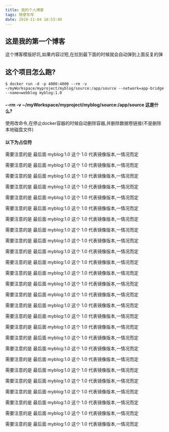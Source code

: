 ```yaml
---
title: 我的个人博客
tags: 随便写写
date: 2018-11-04 16:53:40
---
```


## 这是我的第一个博客

这个博客模版好坑,如果内容过短,在拉到最下面的时候就会自动弹到上面反复的弹

## 这个项目怎么跑?
```
$ docker run -d -p 4000:4000 --rm -v ~/myWorkspace/myproject/myblog/source:/app/source --network=app-bridge --name=webblog myblog:1.0
```

#### --rm -v ~/myWorkspace/myproject/myblog/source:/app/source 这是什么?
使用改命令,在停止docker容器的时候自动删除容器,并删除数据卷链接(不是删除本地磁盘文件)

#### 以下为占位符
需要注意的是 最后面 myblog:1.0  这个 1.0 代表镜像版本,一情况而定

需要注意的是 最后面 myblog:1.0  这个 1.0 代表镜像版本,一情况而定

需要注意的是 最后面 myblog:1.0  这个 1.0 代表镜像版本,一情况而定

需要注意的是 最后面 myblog:1.0  这个 1.0 代表镜像版本,一情况而定

需要注意的是 最后面 myblog:1.0  这个 1.0 代表镜像版本,一情况而定

需要注意的是 最后面 myblog:1.0  这个 1.0 代表镜像版本,一情况而定

需要注意的是 最后面 myblog:1.0  这个 1.0 代表镜像版本,一情况而定

需要注意的是 最后面 myblog:1.0  这个 1.0 代表镜像版本,一情况而定

需要注意的是 最后面 myblog:1.0  这个 1.0 代表镜像版本,一情况而定

需要注意的是 最后面 myblog:1.0  这个 1.0 代表镜像版本,一情况而定

需要注意的是 最后面 myblog:1.0  这个 1.0 代表镜像版本,一情况而定

需要注意的是 最后面 myblog:1.0  这个 1.0 代表镜像版本,一情况而定

需要注意的是 最后面 myblog:1.0  这个 1.0 代表镜像版本,一情况而定

需要注意的是 最后面 myblog:1.0  这个 1.0 代表镜像版本,一情况而定

需要注意的是 最后面 myblog:1.0  这个 1.0 代表镜像版本,一情况而定

需要注意的是 最后面 myblog:1.0  这个 1.0 代表镜像版本,一情况而定

需要注意的是 最后面 myblog:1.0  这个 1.0 代表镜像版本,一情况而定

需要注意的是 最后面 myblog:1.0  这个 1.0 代表镜像版本,一情况而定

需要注意的是 最后面 myblog:1.0  这个 1.0 代表镜像版本,一情况而定

需要注意的是 最后面 myblog:1.0  这个 1.0 代表镜像版本,一情况而定

需要注意的是 最后面 myblog:1.0  这个 1.0 代表镜像版本,一情况而定

需要注意的是 最后面 myblog:1.0  这个 1.0 代表镜像版本,一情况而定

需要注意的是 最后面 myblog:1.0  这个 1.0 代表镜像版本,一情况而定

需要注意的是 最后面 myblog:1.0  这个 1.0 代表镜像版本,一情况而定

需要注意的是 最后面 myblog:1.0  这个 1.0 代表镜像版本,一情况而定

需要注意的是 最后面 myblog:1.0  这个 1.0 代表镜像版本,一情况而定